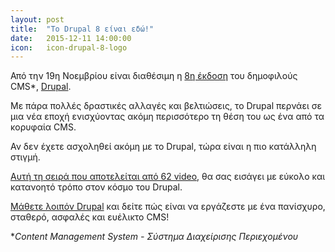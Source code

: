 ```yaml
---
layout: post
title:  "Το Drupal 8 είναι εδώ!"
date:   2015-12-11 14:00:00
icon:   icon-drupal-8-logo
---
```

Από την 19η Νοεμβρίου είναι διαθέσιμη η [8η έκδοση](https://www.drupal.org/8) του δημοφιλούς CMS*, [Drupal](https://www.drupal.org/).

Με πάρα πολλές δραστικές αλλαγές και βελτιώσεις, το Drupal περνάει σε μια νέα εποχή ενισχύοντας ακόμη περισσότερο τη θέση του ως ένα από τα κορυφαία CMS.

Αν δεν έχετε ασχοληθεί ακόμη με το Drupal, τώρα είναι η πιο κατάλληλη στιγμή.

[Αυτή τη σειρά που αποτελείται από 62 video](https://www.youtube.com/playlist?list=PLtaXuX0nEZk9MKY_ClWcPkGtOEGyLTyCO), θα σας εισάγει με εύκολο και κατανοητό τρόπο στον κόσμο του Drupal.

[Μάθετε λοιπόν Drupal](https://www.youtube.com/playlist?list=PLtaXuX0nEZk9MKY_ClWcPkGtOEGyLTyCO) και δείτε πώς είναι να εργάζεστε με ένα πανίσχυρο, σταθερό, ασφαλές και ευέλικτο CMS!

**Content Management System - Σύστημα Διαχείρισης Περιεχομένου*



